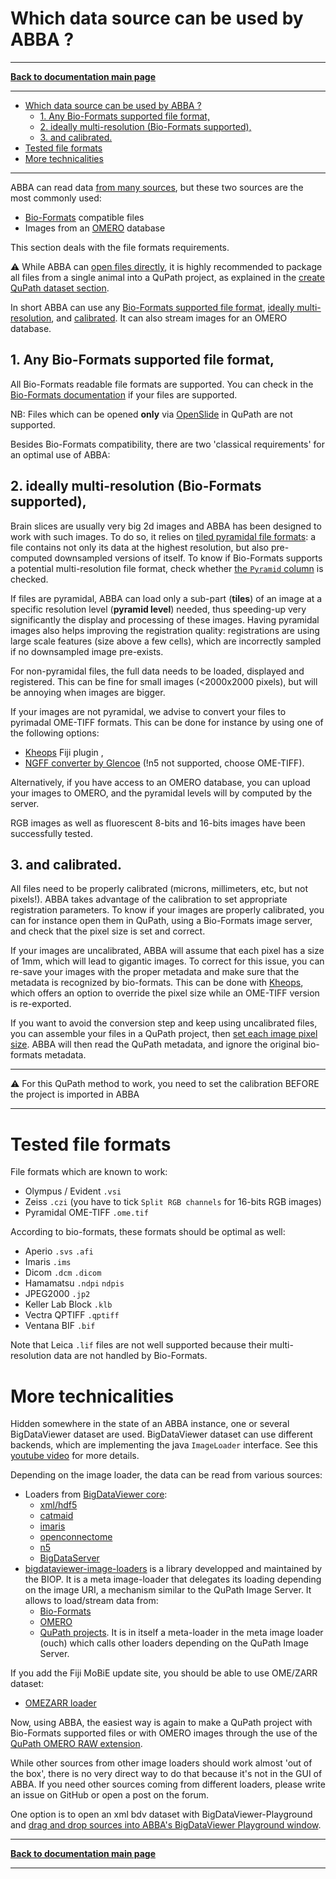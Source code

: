 # Which data source can be used by ABBA ?

-----
[**Back to documentation main page**](index.md)

-----

<!-- TOC -->
* [Which data source can be used by ABBA ?](#which-data-source-can-be-used-by-abba-)
  * [1. Any Bio-Formats supported file format,](#1-any-bio-formats-supported-file-format)
  * [2. ideally multi-resolution (Bio-Formats supported),](#2-ideally-multi-resolution--bio-formats-supported--)
  * [3. and calibrated.](#3-and-calibrated)
* [Tested file formats](#tested-file-formats)
* [More technicalities](#more-technicalities)
<!-- TOC -->

-----

ABBA can read data [from many sources](dataset_prerequisite.md#more-technicalities), but these two sources are the most commonly used:
- [Bio-Formats](https://bio-formats.readthedocs.io/en/latest/supported-formats.html) compatible files
- Images from an [OMERO](https://www.openmicroscopy.org/omero/) database

This section deals with the file formats requirements. 

:warning: While ABBA can [open files directly](import_qupath_project.html#direct-opening-of-a-file), it is highly recommended to package all files from a single animal into a QuPath project, as explained in the [create QuPath dataset section](create_qupath_dataset.md).

In short ABBA can use any [Bio-Formats supported file format](dataset_prerequisite.md#1-any-bio-formats-supported-file-format), [ideally multi-resolution](dataset_prerequisite.md#2-ideally-multi-resolution--bio-formats-supported--), and [calibrated](dataset_prerequisite.md#3-and-calibrated). It can also stream images for an OMERO database.

## 1. Any Bio-Formats supported file format,
All Bio-Formats readable file formats are supported. You can check in the [Bio-Formats documentation](https://bio-formats.readthedocs.io/en/latest/supported-formats.html) if your files are supported. 

NB: Files which can be opened **only** via [OpenSlide](https://openslide.org/) in QuPath are not supported.

Besides Bio-Formats compatibility, there are two 'classical requirements' for an optimal use of ABBA:

## 2. ideally multi-resolution (Bio-Formats supported),

Brain slices are usually very big 2d images and ABBA has been designed to work with such images. To do so, it relies on [tiled pyramidal file formats](https://qupath.readthedocs.io/en/0.4/docs/intro/formats.html): a file contains not only its data at the highest resolution, but also  pre-computed downsampled versions of itself.
To know if Bio-Formats supports a potential multi-resolution file format, check whether [the `Pyramid` column](https://bio-formats.readthedocs.io/en/latest/supported-formats.html) is checked.

If files are pyramidal, ABBA can load only a sub-part (**tiles**) of an image at a specific resolution level (**pyramid level**) needed, thus speeding-up very significantly the display and processing of these images. Having pyramidal images also helps improving the registration quality: registrations are using large scale features (size above  a few cells), which are incorrectly sampled if no downsampled image pre-exists.

For non-pyramidal files, the full data needs to be loaded, displayed and registered. This can be fine for small images (<2000x2000 pixels), but will be annoying when images are bigger.

If your images are not pyramidal, we advise to convert your files to pyrimadal OME-TIFF formats. This can be done for instance by using one of the following options:
- [Kheops](https://github.com/BIOP/ijp-kheops) Fiji plugin ,
- [NGFF converter by Glencoe](https://www.glencoesoftware.com/products/ngff-converter/) (!n5 not supported, choose OME-TIFF).

Alternatively, if you have access to an OMERO database, you can upload your images to OMERO, and the pyramidal levels will by computed by the server. 

RGB images as well as fluorescent 8-bits and 16-bits images have been successfully tested.


## 3. and calibrated.

All files need to be properly calibrated (microns, millimeters, etc, but not pixels!). ABBA takes advantage of the  calibration to set appropriate registration parameters. To know if your images are properly calibrated, you can for instance open them in QuPath, using a Bio-Formats image server, and check that the pixel size is set and correct.

If your images are uncalibrated, ABBA will assume that each pixel has a size of 1mm, which will lead to gigantic images. To correct for this issue, you can re-save your images with the proper metadata and make sure that the metadata is recognized by bio-formats. This can be done with [Kheops](https://github.com/BIOP/ijp-kheops), which offers an option to override the pixel size while an OME-TIFF version is re-exported.

If you want to avoid the conversion step and keep using uncalibrated files, you can assemble your files in a QuPath  project, then [set each image pixel size](https://qupath.readthedocs.io/en/0.4/docs/starting/first_steps.html#setting-the-pixel-size). ABBA will then read the QuPath metadata, and ignore the original bio-formats metadata.

---

:warning: For this QuPath method to work, you need to set the calibration BEFORE the project is imported in ABBA

---


# Tested file formats

File formats  which are known to work:
- Olympus / Evident `.vsi`
- Zeiss `.czi` (you have to tick `Split RGB channels` for 16-bits RGB images)
- Pyramidal OME-TIFF `.ome.tif`

According to bio-formats, these formats should be optimal as well:
- Aperio `.svs` `.afi`
- Imaris `.ims`
- Dicom `.dcm` `.dicom`
- Hamamatsu `.ndpi` `ndpis`
- JPEG2000 `.jp2`
- Keller Lab Block `.klb`
- Vectra QPTIFF `.qptiff`
- Ventana BIF `.bif`

Note that Leica `.lif` files are not well supported because their multi-resolution data are not handled by Bio-Formats.

# More technicalities

Hidden somewhere in the state of an ABBA instance, one or several BigDataViewer dataset are used. BigDataViewer dataset can use different backends, which are implementing the java `ImageLoader` interface. See this [youtube video](https://youtu.be/LHI7vXiUUms?t=280) for more details.

Depending on the image loader, the data can be read from various sources:
- Loaders from [BigDataViewer core](https://github.com/bigdataviewer/bigdataviewer-core):
  - [xml/hdf5](https://github.com/bigdataviewer/bigdataviewer-core/tree/master/src/main/java/bdv/img/hdf5)
  - [catmaid](https://github.com/bigdataviewer/bigdataviewer-core/tree/master/src/main/java/bdv/img/catmaid)
  - [imaris](https://github.com/bigdataviewer/bigdataviewer-core/tree/master/src/main/java/bdv/img/imaris)
  - [openconnectome](https://github.com/bigdataviewer/bigdataviewer-core/tree/master/src/main/java/bdv/img/openconnectome)
  - [n5](https://github.com/bigdataviewer/bigdataviewer-core/tree/master/src/main/java/bdv/img/n5)
  - [BigDataServer](https://github.com/bigdataviewer/bigdataviewer-core/tree/master/src/main/java/bdv/img/remote)
- [bigdataviewer-image-loaders](https://github.com/BIOP/bigdataviewer-image-loaders) is a library developped and maintained by the BIOP. It is a meta image-loader that delegates its loading depending on the image URI, a mechanism similar to the QuPath Image Server. It allows to load/stream data from:
  - [Bio-Formats](https://github.com/BIOP/bigdataviewer-image-loaders/tree/master/src/main/java/ch/epfl/biop/bdv/img/bioformats)
  - [OMERO](https://github.com/BIOP/bigdataviewer-image-loaders/tree/master/src/main/java/ch/epfl/biop/bdv/img/omero)
  - [QuPath projects](https://github.com/BIOP/bigdataviewer-image-loaders/tree/master/src/main/java/ch/epfl/biop/bdv/img/qupath). It is in itself a meta-loader in the meta image loader (ouch) which calls other loaders depending on the QuPath Image Server.

If you add the Fiji MoBiE update site, you should be able to use OME/ZARR dataset:
  - [OMEZARR loader](https://github.com/mobie/mobie-io/tree/main/src/main/java/org/embl/mobie/io/ome/zarr/loaders)

Now, using ABBA, the easiest way is again to make a QuPath project with Bio-Formats supported files or with OMERO images through the use of the [QuPath OMERO RAW extension](https://github.com/BIOP/qupath-extension-biop-omero).

While other sources from other image loaders should work almost 'out of the box', there is no very direct way to do that because it's not in the GUI of ABBA. If you need other sources coming from different loaders, please write an issue on GitHub or open a post on the forum. 

One option is to open an xml bdv dataset with BigDataViewer-Playground and [drag and drop sources into ABBA's BigDataViewer Playground window](import_qupath_project.md#sources-from-bigdataviewer-playground).

-----
[**Back to documentation main page**](index.md)

-----
